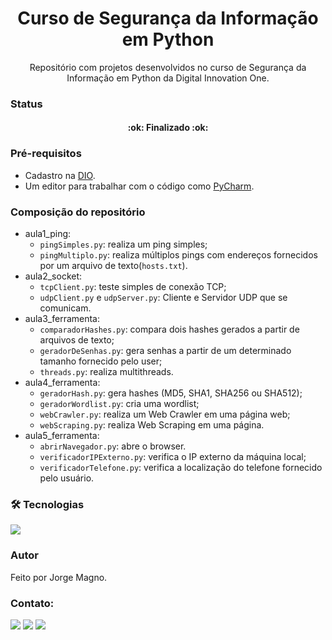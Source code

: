 <h1 align="center">Curso de Segurança da Informação em Python</h1>

<p align="center">Repositório com projetos desenvolvidos no curso de Segurança da Informação em Python da Digital Innovation One.</p>

### Status
<h4 align="center"> 
	:ok: Finalizado :ok:
</h4>

### Pré-requisitos
- Cadastro na [DIO](https://digitalinnovation.one/).
- Um editor para trabalhar com o código como 
[PyCharm](https://www.jetbrains.com/pt-br/pycharm/).

### Composição do repositório
- aula1_ping:
  - `pingSimples.py`: realiza um ping simples;
  - `pingMultiplo.py`: realiza múltiplos pings com endereços fornecidos por um arquivo de texto(`hosts.txt`).
- aula2_socket:
  - `tcpClient.py`: teste simples de conexão TCP;
  - `udpClient.py` e `udpServer.py`: Cliente e Servidor UDP que se comunicam.
- aula3_ferramenta:
  - `comparadorHashes.py`: compara dois hashes gerados a partir de arquivos de texto;
  - `geradorDeSenhas.py`: gera senhas a partir de um determinado tamanho fornecido pelo user;
  - `threads.py`: realiza multithreads.
- aula4_ferramenta:
  - `geradorHash.py`: gera hashes (MD5, SHA1, SHA256 ou SHA512);
  - `geradorWordlist.py`: cria uma wordlist;
  - `webCrawler.py`: realiza um Web Crawler em uma página web;
  - `webScraping.py`: realiza Web Scraping em uma página.
- aula5_ferramenta:
  - `abrirNavegador.py`: abre o browser.
  - `verificadorIPExterno.py`: verifica o IP externo da máquina local;
  - `verificadorTelefone.py`: verifica a localização do telefone fornecido pelo usuário.

### 🛠 Tecnologias
<img src="https://img.shields.io/badge/Python-FFD43B?style=for-the-badge&logo=python&logoColor=blue" />

### Autor
Feito por Jorge Magno.

### Contato:
[<img src="https://img.shields.io/badge/linkedin-%230077B5.svg?&style=for-the-badge&logo=linkedin&logoColor=white" />](https://www.linkedin.com/in/jorge-magno-l-moraes-381a19174/) 
[<img src = "https://img.shields.io/badge/instagram-%23E4405F.svg?&style=for-the-badge&logo=instagram&logoColor=white">](https://www.instagram.com/jorgepierrot/?hl=pt-br) 
[<img src = "https://img.shields.io/badge/facebook-%231877F2.svg?&style=for-the-badge&logo=facebook&logoColor=white">](https://www.facebook.com/jorge.magno.7)